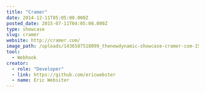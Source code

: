 ```yaml
---
title: "Cramer"
date: 2014-12-11T05:05:00.000Z
posted_date: 2015-07-11T04:05:00.000Z
type: showcase
slug: cramer
website: http://cramer.com/
image_path: /uploads/1436587518099_thenewdynamic-showcase-cramer-com-150710.jpg
tool:
  - Webhook
creator:
  - role: "Developer"
  - link: https://github.com/ericwebster
  - name: Eric Websiter
---
```


